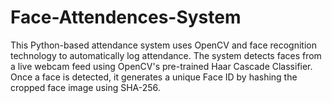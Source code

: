 # Face-Attendences-System
This Python-based attendance system uses OpenCV and face recognition technology to automatically log attendance. The system detects faces from a live webcam feed using OpenCV's pre-trained Haar Cascade Classifier. Once a face is detected, it generates a unique Face ID by hashing the cropped face image using SHA-256. 
